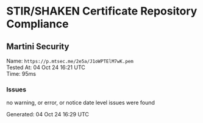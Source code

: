 # STIR/SHAKEN Certificate Repository Compliance

## Martini Security

Name: `https://p.mtsec.me/2e5a/J1oWPTElM7wK.pem`\
Tested At: 04 Oct 24 16:21 UTC\
Time: 95ms

### Issues

no warning, or error, or notice date level issues were found

Generated: 04 Oct 24 16:29 UTC